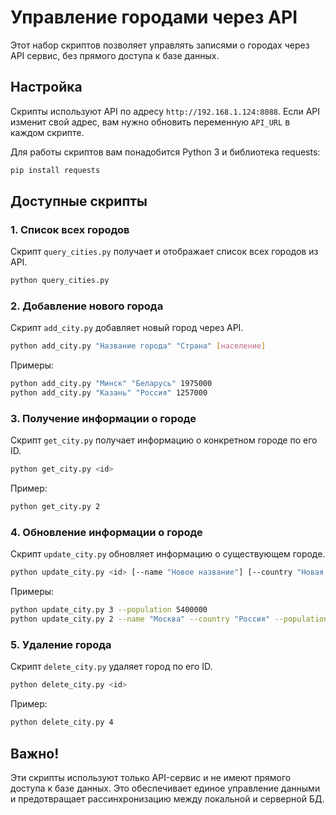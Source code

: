 # Управление городами через API

Этот набор скриптов позволяет управлять записями о городах через API сервис, без прямого доступа к базе данных.

## Настройка

Скрипты используют API по адресу `http://192.168.1.124:8088`. Если API изменит свой адрес, вам нужно обновить переменную `API_URL` в каждом скрипте.

Для работы скриптов вам понадобится Python 3 и библиотека requests:

```bash
pip install requests
```

## Доступные скрипты

### 1. Список всех городов

Скрипт `query_cities.py` получает и отображает список всех городов из API.

```bash
python query_cities.py
```

### 2. Добавление нового города

Скрипт `add_city.py` добавляет новый город через API.

```bash
python add_city.py "Название города" "Страна" [население]
```

Примеры:
```bash
python add_city.py "Минск" "Беларусь" 1975000
python add_city.py "Казань" "Россия" 1257000
```

### 3. Получение информации о городе

Скрипт `get_city.py` получает информацию о конкретном городе по его ID.

```bash
python get_city.py <id>
```

Пример:
```bash
python get_city.py 2
```

### 4. Обновление информации о городе

Скрипт `update_city.py` обновляет информацию о существующем городе.

```bash
python update_city.py <id> [--name "Новое название"] [--country "Новая страна"] [--population число]
```

Примеры:
```bash
python update_city.py 3 --population 5400000
python update_city.py 2 --name "Москва" --country "Россия" --population 12700000
```

### 5. Удаление города

Скрипт `delete_city.py` удаляет город по его ID.

```bash
python delete_city.py <id>
```

Пример:
```bash
python delete_city.py 4
```

## Важно!

Эти скрипты используют только API-сервис и не имеют прямого доступа к базе данных. Это обеспечивает единое управление данными и предотвращает рассинхронизацию между локальной и серверной БД. 